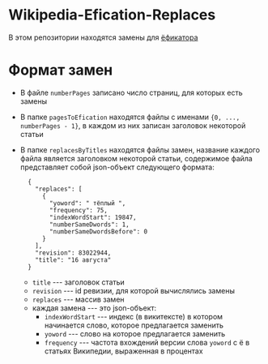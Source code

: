 # Wikipedia-Efication-Replaces
В этом репозитории находятся замены для [ёфикатора](https://github.com/dima74/Wikipedia-Efication)

# Формат замен
* В файле `numberPages` записано число страниц, для которых есть замены
* В папке `pagesToEfication` находятся файлы с именами `{0, ..., numberPages - 1}`, в каждом из них записан заголовок некоторой статьи
* В папке `replacesByTitles` находятся файлы замен, название каждого файла является заголовком некоторой статьи, содержимое файла представляет собой json-объект следующего формата:

        {
          "replaces": [
            {
              "yoword": " тёплый ",
              "frequency": 75,
              "indexWordStart": 19847,
              "numberSameDwords": 1,
              "numberSameDwordsBefore": 0
            }
          ],
          "revision": 83022944,
          "title": "16 августа"
        }

  * `title` --- заголовок статьи
  * `revision` --- id ревизии, для которой вычислялись замены
  * `replaces` --- массив замен
  * каждая замена --- это json-объект:
    * `indexWordStart` --- индекс (в викитексте) в котором начинается слово, которое предлагается заменить
    * `yoword` --- слово на которое предлагается заменить
    * `frequency` --- частота вхождений версии слова `yoword` с ё в статьях Википедии, выраженная в процентах
